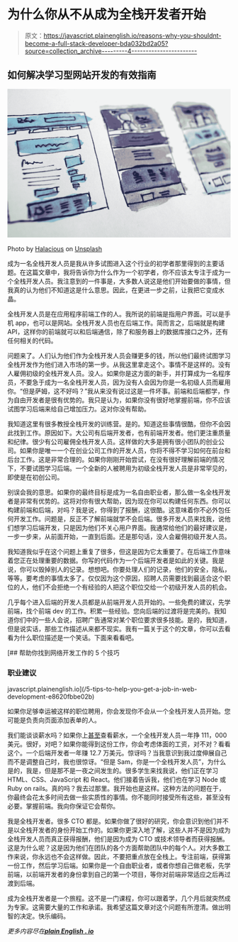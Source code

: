 # 为什么你从不从成为全栈开发者开始

> 原文：<https://javascript.plainenglish.io/reasons-why-you-shouldnt-become-a-full-stack-developer-bda032bd2a05?source=collection_archive---------4----------------------->

## 如何解决学习型网站开发的有效指南

![](img/afb1d70b8c426371abec68563de179af.png)

Photo by [Halacious](https://unsplash.com/@halacious?utm_source=medium&utm_medium=referral) on [Unsplash](https://unsplash.com?utm_source=medium&utm_medium=referral)

成为一名全栈开发人员是我从许多试图进入这个行业的初学者那里得到的主要话题。在这篇文章中，我将告诉你为什么作为一个初学者，你不应该太专注于成为一个全栈开发人员。我注意到的一件事是，大多数人说这是他们开始要做的事情，但我真的认为他们不知道这是什么意思。因此，在更进一步之前，让我把它变成水晶。

全栈开发人员是在应用程序前端工作的人。我所说的前端是指用户界面。可以是手机 app，也可以是网站。全栈开发人员也在后端工作。简而言之，后端就是构建 API，这样你的前端就可以和后端通信，除了和服务器上的数据库接口之外，还有任何相关的代码。

问题来了。人们认为他们作为全栈开发人员会赚更多的钱，所以他们最终试图学习全栈开发作为他们进入市场的第一步。从我这里拿走这个。事情不是这样的。没有人雇佣初级的全栈开发人员。没人。如果你是这方面的新手，并打算成为一名程序员，不要急于成为一名全栈开发人员，因为没有人会因为你是一名初级人员而雇用你。“但是萨姆，这不好吗？”我从来没有说过这是一件坏事。前端和后端都学，作为自由开发者是很有优势的。我只是认为，如果你没有很好地掌握前端，你不应该试图学习后端来给自己增加压力。这对你没有帮助。

我知道这里有很多教授全栈开发的训练营。是的。知道这些事情很酷，但你不会因此找到工作。原因如下。大公司有后端开发者，也有前端开发者。他们更注重质量和纪律。很少有公司雇佣全栈开发人员。这样做的大多是拥有很小团队的创业公司。如果你是唯一一个在创业公司工作的开发人员，你将不得不学习如何在前台和后台工作。这是非常合理的。如果你刚刚开始尝试，在没有很好理解前端的情况下，不要试图学习后端。一个全新的人被聘用为初级全栈开发人员是非常罕见的，即使是在初创公司。

别误会我的意思。如果你的最终目标是成为一名自由职业者，那么做一名全栈开发者是非常有优势的。这将对你有很大帮助，因为现在你可以构建任何东西。你可以构建前端和后端，对吗？我是说，你得到了报酬，这很酷。这意味着你不必外包任何开发工作。问题是，反正不了解前端就学不会后端。很多开发人员来找我，说他们想学习后端开发，只是因为他们不关心用户界面。我通常给他们的最好建议是，一步一步来，从前面开始，一直到后面。还是那句话，没人会雇佣初级开发人员。

我知道我似乎在这个问题上重复了很多，但这是因为它太重要了。在后端工作意味着您正在处理重要的数据。你写的代码作为一个后端开发者是如此的关键。我是说，你可以毁掉别人的记录。想想吧。你要处理人们的记录，他们的安全，隐私，等等。要考虑的事情太多了。仅仅因为这个原因，招聘人员需要找到最适合这个职位的人，他们不会拒绝一个有经验的人把这个职位交给一个初级开发人员的机会。

几乎每个进入后端的开发人员都是从前端开发人员开始的。一些免费的建议，先学前端，找个前端 dev 的工作。积累一些经验。您向后端的过渡将是完美的。我知道你们中的一些人会说，招聘广告通常对某个职位要求很多技能。是的，我知道，但是说实话，那些工作描述从来都不现实。我有一篇关于这个的文章，你可以去看看为什么职位描述是一个笑话。下面来看看吧。

[](/5-tips-to-help-you-get-a-job-in-web-development-e8620fbbe02b) [## 帮助你找到网络开发工作的 5 个技巧

### 职业建议

javascript.plainenglish.io](/5-tips-to-help-you-get-a-job-in-web-development-e8620fbbe02b) 

如果你足够幸运被这样的职位聘用，你会发现你不会从一个全栈开发人员开始。您可能是负责向页面添加表单的人。

我们能谈谈薪水吗？如果你上[甚至](https://www.indeed.com)查看薪水，一个全栈开发人员一年挣 111，000 美元。很好，对吧？如果你能得到这份工作，你会考虑体面的工资，对不对？看看这个。一个后端开发者一年赚 12.7 万美元。惊讶吗？当我意识到我过度伸展自己而不是调整自己时，我也很惊讶。“但是 Sam，你是一个全栈开发人员”，为什么是的，我是，但是那不是一夜之间发生的。很多学生来找我说，他们正在学习 HTML、CSS、JavaScript 和 React。他们接着告诉我，他们也在学习 Node 或 Ruby on rails。真的吗？我去过那里。我开始也是这样。这种方法的问题在于，你最终会花太多时间去做一些实质性的事情。你不能同时接受所有这些，甚至没有必要。掌握前端。我向你保证它会帮你。

我是全栈开发者。很多 CTO 都是。如果你做了很好的研究，你会意识到他们并不是以全栈开发者的身份开始工作的。如果你更深入地了解，这些人并不是因为成为全栈开发人员而真正获得报酬，他们是因为成为 CTO 或技术领导者而获得报酬。这是为什么呢？这是因为他们在团队的各个方面帮助团队中的每个人。对大多数工作来说，你永远也不会这样做。因此，不要把重点放在全栈上。专注前端，获得第一份工作，然后学习后端。如果你是一个自由职业者，或者你想自己做老板，先学前端，以前端开发者的身份拿到自己的第一个项目，等你对前端非常适应之后再过渡到后端。

成为全栈开发者是一个旅程。这不是一门课程，你可以跟着学，几个月后就突然成为专家。这需要大量的工作和承诺。我希望这篇文章对这个问题有所澄清。做出明智的决定。快乐编码。

*更多内容尽在*[***plain English . io***](http://plainenglish.io/)